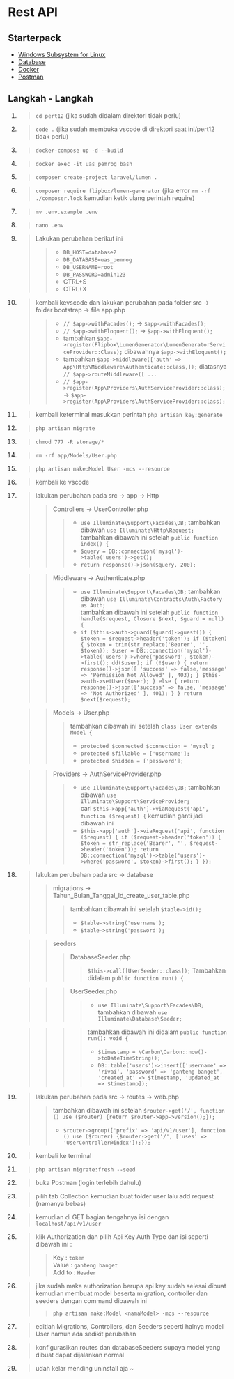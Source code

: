# Rest API

## Starterpack
- [Windows Subsystem for Linux](https://www.microsoft.com/store/productId/9PDXGNCFSCZV)
- [Database](https://github.com/teamanubot/bhs_pemrograman/tree/main/pert12)
- [Docker](https://www.docker.com/products/docker-desktop)
- [Postman](https://www.postman.com/downloads)


## Langkah - Langkah
1. > `cd pert12` (jika sudah didalam direktori tidak perlu)
2. > `code .` (jika sudah membuka vscode di direktori saat ini/pert12 tidak perlu)
3. > `docker-compose up -d --build`
4. > `docker exec -it uas_pemrog bash`
5. > `composer create-project laravel/lumen .`
6. > `composer require flipbox/lumen-generator` (jika error `rm -rf ./composer.lock` kemudian ketik ulang perintah require)
7. > `mv .env.example .env`
8. > `nano .env`
9. > Lakukan perubahan berikut ini
   >> - `DB_HOST=database2`
   >> - `DB_DATABASE=uas_pemrog`
   >> - `DB_USERNAME=root`
   >> - `DB_PASSWORD=admin123`
   >> - CTRL+S
   >> - CTRL+X
10. > kembali kevscode dan lakukan perubahan pada folder src -> folder bootstrap -> file app.php
    >> - `// $app->withFacades();` -> `$app->withFacades();`
    >> - `// $app->withEloquent();` -> `$app->withEloquent();`
    >> - tambahkan `$app->register(Flipbox\LumenGenerator\LumenGeneratorServiceProvider::Class);` dibawahnya `$app->withEloquent();`
    >> - tambahkan `$app->middleware(['auth' => App\Http\Middleware\Authenticate::class,]);` diatasnya `// $app->routeMiddleware([ ...`
    >> - `// $app->register(App\Providers\AuthServiceProvider::class);` -> `$app->register(App\Providers\AuthServiceProvider::class);`
11. > kembali keterminal masukkan perintah `php artisan key:generate`
12. > `php artisan migrate`
13. > `chmod 777 -R storage/*`
14. > `rm -rf app/Models/User.php`
15. > `php artisan make:Model User -mcs --resource`
16. > kembali ke vscode
17. > lakukan perubahan pada src -> app -> Http
    >> Controllers -> UserController.php
    >>> - `use Illuminate\Support\Facades\DB;` tambahkan dibawah `use Illuminate\Http\Request;`<br>
    >>> tambahkan dibawah ini setelah `public function index() {`
    >>> - `$query = DB::connection('mysql')->table('users')->get();`
    >>> - `return response()->json($query, 200);`
    
    >> Middleware -> Authenticate.php
    >>> - `use Illuminate\Support\Facades\DB;` tambahkan dibawah `use Illuminate\Contracts\Auth\Factory as Auth;`<br>
    >>> tambahkan dibawah ini setelah `public function handle($request, Closure $next, $guard = null) {`
    >>> - `if ($this->auth->guard($guard)->guest()) { $token = $request->header('token'); if ($token) { $token = trim(str_replace('Bearer', '', $token)); $user = DB::connection('mysql')->table('users')->where('password', $token)->first(); dd($user); if (!$user) { return response()->json([ 'success' => false,'message' => 'Permission Not Allowed' ], 403); } $this->auth->setUser($user); } else { return response()->json(['success' => false, 'message' => 'Not Authorized' ], 401); } } return $next($request);`

    >> Models -> User.php
    >>> tambahkan dibawah ini setelah `class User extends Model {`
    >>> - `protected $connected $connection = 'mysql';`
    >>> - `protected $fillable = ['username'];`
    >>> - `protected $hidden = ['password'];`

    >> Providers -> AuthServiceProvider.php
    >>> - `use Illuminate\Support\Facades\DB;` tambahkan dibawah `use Illuminate\Support\ServiceProvider;`<br>
    >>> cari `$this->app['auth']->viaRequest('api', function ($request) {` kemudian ganti jadi dibawah ini
    >>> - `$this->app['auth']->viaRequest('api', function ($request) { if ($request->header('token')) { $token = str_replace('Bearer', '', $request->header('token')); return DB::connection('mysql')->table('users')->where('password', $token)->first(); } });`
18. > lakukan perubahan pada src -> database
    >> migrations -> Tahun_Bulan_Tanggal_Id_create_user_table.php
    >>> tambahkan dibawah ini setelah `$table->id();`
    >>> - `$table->string('username');`
    >>> - `$table->string('password');`<br>
    
    >> seeders<br>
    >>> DatabaseSeeder.php<br>
    >>>> `$this->call([UserSeeder::class]);` Tambahkan didalam `public function run() {`<br>

    >>> UserSeeder.php<br>
    >>>> - `use Illuminate\Support\Facades\DB;` tambahkan dibawah `use Illuminate\Database\Seeder;`<br>

    >>>> tambahkan dibawah ini didalam `public function run(): void {`
    >>>> - `$timestamp = \Carbon\Carbon::now()->toDateTimeString();`
    >>>> - `DB::table('users')->insert(['username' => 'rivai', 'password' => 'ganteng banget', 'created_at' => $timestamp, 'updated_at' => $timestamp]);`
19. > lakukan perubahan pada src -> routes -> web.php
    >> tambahkan dibawah ini setelah `$router->get('/', function () use ($router) {return $router->app->version();});`
    >> - `$router->group(['prefix' => 'api/v1/user'], function () use ($router) {$router->get('/', ['uses' => 'UserController@index']);});`
20. > kembali ke terminal
21. > `php artisan migrate:fresh --seed`
22. > buka Postman (login terlebih dahulu)
23. > pilih tab Collection kemudian buat folder user lalu add request (namanya bebas)
24. > kemudian di GET bagian tengahnya isi dengan `localhost/api/v1/user`
25. > klik Authorization dan pilih Api Key Auth Type dan isi seperti dibawah ini : 
    >> Key : `token` <br>
    >> Value : `ganteng banget` <br>
    >> Add to : `Header`
26. > jika sudah maka authorization berupa api key sudah selesai dibuat kemudian membuat model beserta migration, controller dan seeders dengan command dibawah ini
    >> `php artisan make:Model <namaModel> -mcs --resource`
27. > editlah Migrations, Controllers, dan Seeders seperti halnya model User namun ada sedikit perubahan
28. > konfigurasikan routes dan databaseSeeders supaya model yang dibuat dapat dijalankan normal
29. > udah kelar mending uninstall aja ~
